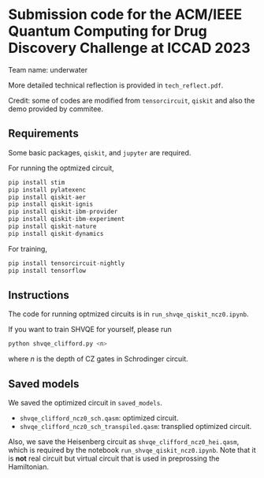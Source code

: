 # Submission code for the ACM/IEEE Quantum Computing for Drug Discovery Challenge at ICCAD 2023

Team name: underwater

More detailed technical reflection is provided in `tech_reflect.pdf`.

Credit: some of codes are modified from `tensorcircuit`, `qiskit` and also the demo provided by commitee.

## Requirements

Some basic packages, `qiskit`, and `jupyter` are required.

For running the optmized circuit,
```python
pip install stim
pip install pylatexenc
pip install qiskit-aer
pip install qiskit-ignis
pip install qiskit-ibm-provider
pip install qiskit-ibm-experiment
pip install qiskit-nature
pip install qiskit-dynamics
```

For training,
```python
pip install tensorcircuit-nightly
pip install tensorflow
```

## Instructions

The code for running optmized circuits is in `run_shvqe_qiskit_ncz0.ipynb`.

If you want to train SHVQE for yourself, please run
```bash
python shvqe_clifford.py <n>
```
where $n$ is the depth of CZ gates in Schrodinger circuit.

## Saved models

We saved the optimized circuit in `saved_models`.

- `shvqe_clifford_ncz0_sch.qasm`: optimized circuit. 
- `shvqe_clifford_ncz0_sch_transpiled.qasm`: transplied optimized circuit.

Also, we save the Heisenberg circuit as `shvqe_clifford_ncz0_hei.qasm`, which is required by the notebook `run_shvqe_qiskit_ncz0.ipynb`. Note that it is **not** real circuit but virtual circuit that is used in preprossing the Hamiltonian.
